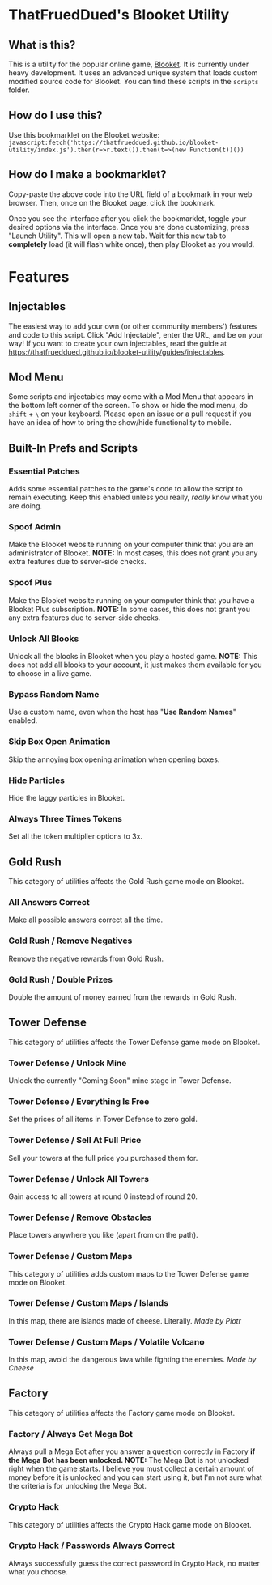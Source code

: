 # ThatFruedDued's Blooket Utility

## What is this?

This is a utility for the popular online game, [Blooket](https://www.blooket.com). It is currently under heavy development. It uses an advanced unique system that loads custom modified source code for Blooket. You can find these scripts in the `scripts` folder.

## How do I use this?

Use this bookmarklet on the Blooket website:
`javascript:fetch('https://thatfrueddued.github.io/blooket-utility/index.js').then(r=>r.text()).then(t=>(new Function(t))())`

## How do I make a bookmarklet?

Copy-paste the above code into the URL field of a bookmark in your web browser. Then, once on the Blooket page, click the bookmark.

Once you see the interface after you click the bookmarklet, toggle your desired options via the interface. Once you are done customizing, press "Launch Utility". This will open a new tab. Wait for this new tab to **completely** load (it will flash white once), then play Blooket as you would.

# Features

## Injectables
The easiest way to add your own (or other community members') features and code to this script. Click "Add Injectable", enter the URL, and be on your way! If you want to create your own injectables, read the guide at <https://thatfrueddued.github.io/blooket-utility/guides/injectables>.

## Mod Menu
Some scripts and injectables may come with a Mod Menu that appears in the bottom left corner of the screen. To show or hide the mod menu, do `shift` + `\` on your keyboard. Please open an issue or a pull request if you have an idea of how to bring the show/hide functionality to mobile.

## Built-In Prefs and Scripts

### Essential Patches
Adds some essential patches to the game's code to allow the script to remain executing. Keep this enabled unless you really, *really* know what you are doing.

### Spoof Admin
Make the Blooket website running on your computer think that you are an administrator of Blooket. **NOTE:** In most cases, this does not grant you any extra features due to server-side checks.

### Spoof Plus
Make the Blooket website running on your computer think that you have a Blooket Plus subscription. **NOTE:** In some cases, this does not grant you any extra features due to server-side checks.

### Unlock All Blooks
Unlock all the blooks in Blooket when you play a hosted game. **NOTE:** This does not add all blooks to your account, it just makes them available for you to choose in a live game.

### Bypass Random Name
Use a custom name, even when the host has "**Use Random Names**" enabled.

### Skip Box Open Animation
Skip the annoying box opening animation when opening boxes.

### Hide Particles
Hide the laggy particles in Blooket.

### Always Three Times Tokens
Set all the token multiplier options to 3x.

## Gold Rush
This category of utilities affects the Gold Rush game mode on Blooket.

### All Answers Correct
Make all possible answers correct all the time.

### Gold Rush / Remove Negatives
Remove the negative rewards from Gold Rush.

### Gold Rush / Double Prizes
Double the amount of money earned from the rewards in Gold Rush.

## Tower Defense
This category of utilities affects the Tower Defense game mode on Blooket.

### Tower Defense / Unlock Mine
Unlock the currently "Coming Soon" mine stage in Tower Defense.

### Tower Defense / Everything Is Free
Set the prices of all items in Tower Defense to zero gold.

### Tower Defense / Sell At Full Price
Sell your towers at the full price you purchased them for.

### Tower Defense / Unlock All Towers
Gain access to all towers at round 0 instead of round 20.

### Tower Defense / Remove Obstacles
Place towers anywhere you like (apart from on the path).

### Tower Defense / Custom Maps
This category of utilities adds custom maps to the Tower Defense game mode on Blooket.

### Tower Defense / Custom Maps / Islands
In this map, there are islands made of cheese. Literally. *Made by Piotr*

### Tower Defense / Custom Maps / Volatile Volcano
In this map, avoid the dangerous lava while fighting the enemies. *Made by Cheese*

## Factory
This category of utilities affects the Factory game mode on Blooket.

### Factory / Always Get Mega Bot
Always pull a Mega Bot after you answer a question correctly in Factory **if the Mega Bot has been unlocked. NOTE:** The Mega Bot is not unlocked right when the game starts. I believe you must collect a certain amount of money before it is unlocked and you can start using it, but I'm not sure what the criteria is for unlocking the Mega Bot.

### Crypto Hack
This category of utilities affects the Crypto Hack game mode on Blooket.

### Crypto Hack / Passwords Always Correct
Always successfully guess the correct password in Crypto Hack, no matter what you choose.
